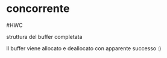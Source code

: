 # concorrente
#HWC

struttura del buffer completata

Il buffer viene allocato e deallocato con apparente successo :)
